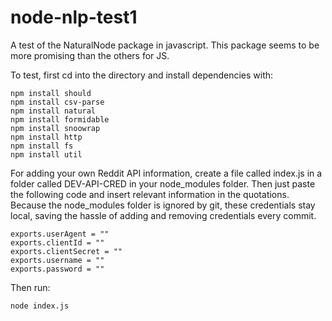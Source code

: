 # node-nlp-test1
A test of the NaturalNode package in javascript. This package seems to be more promising than the others for JS.

To test, first cd into the directory and install dependencies with:
```
npm install should
npm install csv-parse
npm install natural
npm install formidable
npm install snoowrap
npm install http
npm install fs
npm install util
```
For adding your own Reddit API information, create a file called index.js in a folder called DEV-API-CRED in your node_modules folder. Then just paste the following code and insert relevant information in the quotations. Because the node_modules folder is ignored by git, these credentials stay local, saving the hassle of adding and removing credentials every commit.
```
exports.userAgent = ""
exports.clientId = ""
exports.clientSecret = ""
exports.username = ""
exports.password = ""

```

Then run:
```
node index.js
```
